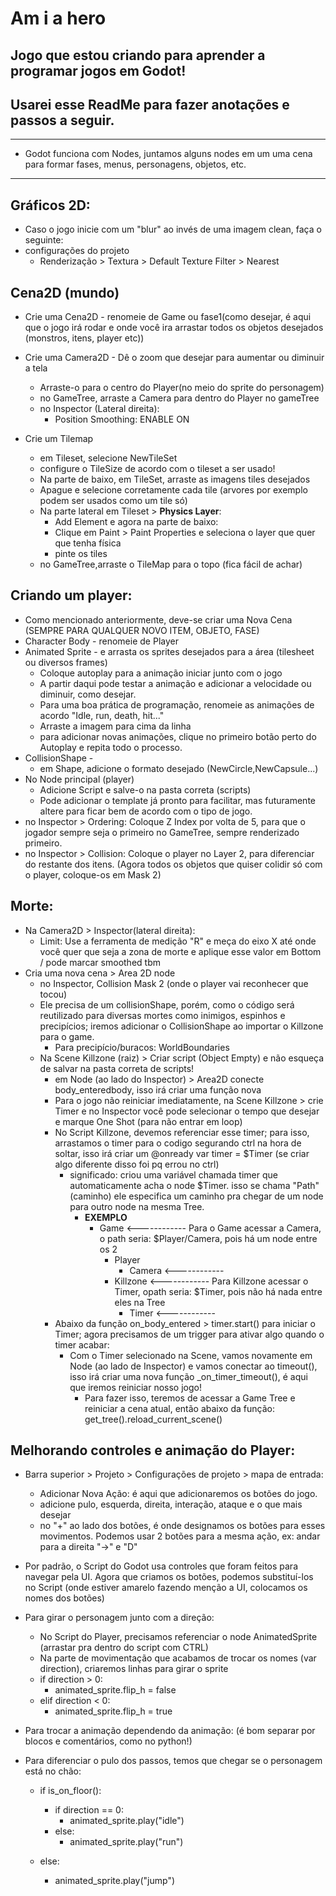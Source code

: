 # Am i a hero
## Jogo que estou criando para aprender a programar jogos em Godot!
## Usarei esse ReadMe para fazer anotações e passos a seguir.
---
- Godot funciona com Nodes, juntamos alguns nodes em um uma cena para formar fases, menus, personagens, objetos, etc.
---

## Gráficos 2D:
- Caso o jogo inicie com um "blur" ao invés de uma imagem clean, faça o seguinte:
- configurações do projeto
    - Renderização > Textura > Default Texture Filter > Nearest



## Cena2D (mundo)
* Crie uma Cena2D - renomeie de Game ou fase1(como desejar, é aqui que o jogo irá rodar e onde você ira arrastar todos os objetos desejados (monstros, itens, player etc))
* Crie uma Camera2D - Dê o zoom que desejar para aumentar ou diminuir a tela
   * Arraste-o para o centro do Player(no meio do sprite do personagem)
   * no GameTree, arraste a Camera para dentro do Player no gameTree
   * no Inspector (Lateral direita): 
      * Position Smoothing: ENABLE ON 

* Crie um Tilemap
   * em Tileset, selecione NewTileSet
   * configure o TileSize de acordo com o tileset a ser usado!
   * Na parte de baixo, em TileSet, arraste as imagens tiles desejados
   * Apague e selecione corretamente cada tile (arvores por exemplo podem ser usados como um tile só)
   * Na parte lateral em Tileset > **Physics Layer**:
      * Add Element e agora na parte de baixo:
      * Clique em Paint > Paint Properties e seleciona o layer que quer que tenha física
      * pinte os tiles
   * no GameTree,arraste o TileMap para o topo (fica fácil de achar)



 ## Criando um player:
 * Como mencionado anteriormente, deve-se criar uma Nova Cena (SEMPRE PARA QUALQUER NOVO ITEM, OBJETO, FASE)
 * Character Body - renomeie de Player
 * Animated Sprite - e arrasta os sprites desejados para a área (tilesheet ou diversos frames)
    * Coloque autoplay para a animação iniciar junto com o jogo
    * A partir daqui pode testar a animação e adicionar a velocidade ou diminuir, como desejar.
    * Para uma boa prática de programação, renomeie as animações de acordo "Idle, run, death, hit..."
    * Arraste a imagem para cima da linha
    * para adicionar novas animações, clique no primeiro botão perto do Autoplay e repita todo o processo.
* CollisionShape -
   * em Shape, adicione o formato desejado (NewCircle,NewCapsule...)
* No Node principal (player)
   * Adicione Script e salve-o na pasta correta (scripts)
   * Pode adicionar o template já pronto para facilitar, mas futuramente altere para ficar bem de acordo com o tipo de jogo.
* no Inspector > Ordering: Coloque Z Index por volta de 5, para que o jogador sempre seja o primeiro no GameTree, sempre renderizado primeiro.
* no Inspector > Collision: Coloque o player no Layer 2, para diferenciar do restante dos itens. (Agora todos os objetos que quiser colidir só com o player, coloque-os em Mask 2)



## Morte:
* Na Camera2D > Inspector(lateral direita):
   * Limit: Use a ferramenta de medição "R" e meça do eixo X até onde você quer que seja a zona de morte e aplique esse valor em Bottom / pode marcar smoothed tbm
* Cria uma nova cena > Area 2D node
   * no Inspector, Collision Mask 2 (onde o player vai reconhecer que tocou)
   * Ele precisa de um collisionShape, porém, como o código será reutilizado para diversas mortes como inimigos, espinhos e precipícios;  iremos adicionar o CollisionShape ao importar o Killzone para o game.
      * Para precipício/buracos: WorldBoundaries
   * Na Scene Killzone (raiz) > Criar script (Object Empty) e não esqueça de salvar na pasta correta de scripts!
      * em Node (ao lado do Inspector) > Area2D conecte body_enteredbody, isso irá criar uma função nova
      * Para o jogo não reiniciar imediatamente, na Scene Killzone > crie Timer e no Inspector você pode selecionar o tempo que desejar e marque One Shot (para não entrar em loop)
      * No Script Killzone, devemos referenciar esse timer; para isso, arrastamos o timer para o codigo segurando ctrl na hora de soltar, isso irá criar um @onready var timer = $Timer (se criar algo diferente disso foi pq errou no ctrl)
         * significado: criou uma variável chamada timer que automaticamente acha o node $Timer. isso se chama "Path" (caminho) ele especifica um caminho pra chegar de um node para outro node na mesma Tree.
            * **EXEMPLO** 
               * Game <------------ Para o Game acessar a Camera, o path seria: $Player/Camera, pois há um node entre os 2
                  * Player
                     * Camera <------------
                  * Killzone <------------ Para Killzone acessar o Timer, opath seria: $Timer, pois não há nada entre eles na Tree
                     * Timer <------------
      * Abaixo da função on_body_entered > timer.start() para iniciar o Timer; agora precisamos de um trigger para ativar algo quando o timer acabar:
         * Com o Timer selecionado na Scene, vamos novamente em Node (ao lado de Inspector) e vamos conectar ao timeout(), isso irá criar uma nova função _on_timer_timeout(), é aqui que iremos reiniciar nosso jogo!
            * Para fazer isso, teremos de acessar a Game Tree e reiniciar a cena atual, então abaixo da função: get_tree().reload_current_scene() 

            

## Melhorando controles e animação do Player:
* Barra superior > Projeto > Configurações de projeto > mapa de entrada:
   * Adicionar Nova Ação: é aqui que adicionaremos os botões do jogo.
   * adicione pulo, esquerda, direita, interação, ataque e o que mais desejar
   * no "+" ao lado dos botões,  é onde designamos os botões para esses movimentos. Podemos usar 2 botões para a mesma ação, ex: andar para a direita "->" e "D"
* Por padrão, o Script do Godot usa controles que foram feitos para  navegar pela UI. Agora que criamos os botões, podemos substituí-los no Script (onde estiver amarelo fazendo menção a UI, colocamos os nomes dos botões)
* Para girar o personagem junto com a direção:
   * No Script do Player, precisamos referenciar o node AnimatedSprite (arrastar pra dentro do script com CTRL)
   * Na parte de movimentação que acabamos de trocar os nomes (var direction), criaremos linhas para girar o sprite
   * if direction > 0:
      * animated_sprite.flip_h = false
   * elif direction < 0:
      * animated_sprite.flip_h = true

* Para trocar a animação dependendo da animação: (é bom separar por blocos e comentários, como no python!)
* Para diferenciar o pulo dos passos, temos que chegar se o personagem está no chão:
   * if  is_on_floor():    
      * if direction == 0:
         * animated_sprite.play("idle")
      * else:
         * animated_sprite.play("run")
   
   * else: 
      * animated_sprite.play("jump")



